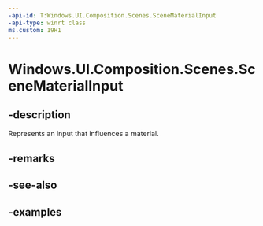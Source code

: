 ```yaml
---
-api-id: T:Windows.UI.Composition.Scenes.SceneMaterialInput
-api-type: winrt class
ms.custom: 19H1
---
```


<!-- Class syntax.
public class SceneMaterialInput : SceneObject, SceneObject
-->

# Windows.UI.Composition.Scenes.SceneMaterialInput

## -description

Represents an input that influences a material.



## -remarks

## -see-also

## -examples

